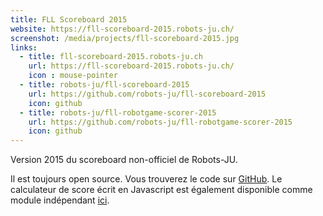 ```yaml
---
title: FLL Scoreboard 2015
website: https://fll-scoreboard-2015.robots-ju.ch/
screenshot: /media/projects/fll-scoreboard-2015.jpg
links:
  - title: fll-scoreboard-2015.robots-ju.ch
    url: https://fll-scoreboard-2015.robots-ju.ch/
    icon : mouse-pointer
  - title: robots-ju/fll-scoreboard-2015
    url: https://github.com/robots-ju/fll-scoreboard-2015
    icon: github
  - title: robots-ju/fll-robotgame-scorer-2015
    url: https://github.com/robots-ju/fll-robotgame-scorer-2015
    icon: github
---
```


Version 2015 du scoreboard non-officiel de Robots-JU.

Il est toujours open source. Vous trouverez le code sur [GitHub](https://github.com/robots-ju/fll-scoreboard-2015).
Le calculateur de score écrit en Javascript est également disponible comme module indépendant [ici](https://github.com/robots-ju/fll-robotgame-scorer-2015).
